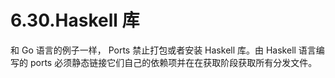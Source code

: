 # 6.30.Haskell 库

和 Go 语言的例子一样， Ports 禁止打包或者安装 Haskell 库。由 Haskell 语言编写的 ports 必须静态链接它们自己的依赖项并在在获取阶段获取所有分发文件。

